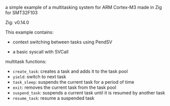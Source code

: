 a simple example of a multitasking system for ARM Cortex-M3 made in Zig for SMT32F103

Zig: v0.14.0

This example contains:

- context switching between tasks using PendSV

- a basic syscall with SVCall

multitask functions:

- `create_task`: creates a task and adds it to the task pool
- `yield`: switch to next task
- `task_sleep`: suspends the current task for a period of time
- `exit`: removes the current task from the task pool
- `suspend_task`: suspends a current task until it is resumed by another task
- `resume_task`: resume a suspended task